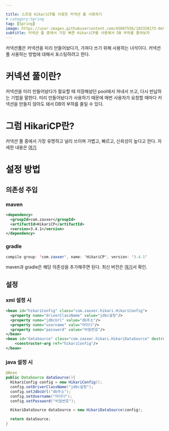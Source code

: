 ```yaml
---

title: 스프링 HikariCP를 이용한 커넥션 풀 사용하기
# category:Spring
tag: [Spring]
image: https://user-images.githubusercontent.com/45007556/103328175-0e958b80-4a9b-11eb-9db7-66230e0f057c.png
subtitle: 커넥션 풀 중에서 가장 빠른 HikariCP를 사용해서 DB 부하를 줄여보자
---
```

커넥션풀은 커넥션을 미리 만들어놨다가, 가져다 쓰기 위해 사용하는 녀석이다. 커넥션 풀 사용하는 방법에 대해서 포스팅하려고 한다.

# 커넥션 풀이란?

커넥션을 미리 만들어놨다가 필요할 때 저장해놨던 pool에서 꺼내서 쓰고, 다시 반납하는 기법을 말한다. 미리 만들어놨다가 사용하기 때문에 매번 사용자가 요청할 때마다 커넥션을 만들지 않아도 돼서 DB의 부하를 줄일 수 있다.

# 그럼 HikariCP란?

커넥션 풀 중에서 가장 유명하고 널리 쓰이며 가볍고, 빠르고, 신뢰성이 높다고 한다. 자세한 내용은 [여기](https://github.com/brettwooldridge/HikariCP)

# 설정 방법

## 의존성 주입

### maven

```xml
<dependency>
  <groupId>com.zaxxer</groupId>
  <artifactId>HikariCP</artifactId>
  <version>3.4.1</version>
</dependency>
```

### gradle

```java
compile group: 'com.zaxxer', name: 'HikariCP', version: '3.4.1'
```

maven과 gradle은 해당 의존성을 추가해주면 된다. 최신 버전은 [여기](https://mvnrepository.com/artifact/com.zaxxer/HikariCP)서 확인.

## 설정

### xml 설정 시

```xml
<bean id="hikariConfig" class="com.zaxxer.hikari.HikariConfig">
  <property name="driverClassName" value="jdbc설정"/>
  <property name="jdbcUrl" value="db주소"/>
  <property name="username" valu="아이디"/>
  <property name="password" value="비밀번호"/>
</bean>
<bean id="dataSource" class="com.zaxxer.hikari.HikariDataSource" destroy-method="close">
    <constructor-arg ref="hikariConfig"/>
</bean>
```

### java 설정 시

```java
@Bean
public DataSource dataSource(){
  HikariConfig config = new HikariConfig();
  config.setDriverClassName("jdbc설정");
  config.setJdbcUrl("db주소");
  config.setUsername("아이디");
  config.setPassword("비밀번호");

  HikariDataSource dataSource = new HikariDataSource(config);

  return dataSource;
}
```
